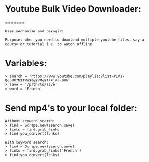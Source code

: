 # Youtube Bulk Video Downloader:
=======
```
Uses mechanize and nokogiri

Purpose: when you need to download multiple youtube files, say a course or tutorial i.e. to watch offline. 
```


Variables:
==========

```
> search = 'https://www.youtube.com/playlist?list=PLV1-QgpUU7N2TVWS6gEVMqEfAFjAl-DV6'
> save = '/path/to/save'
> word = 'French'
```

Send mp4's to your local folder:
==========

```
Without keyword search:
> find = Scrape.new(search,save)
> links = find.grab_links
> find.you_convert(links) 
```
```
With keyword search:
> find = Scrape.new(search,save)
> links = find.grab_links('French')
> find.you_convert(links)
```

